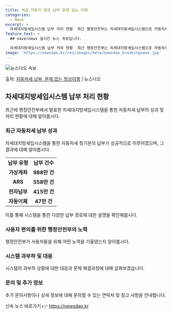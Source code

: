 ```yaml
---
title: 세금 자동차 정상 납부 문제 없는 이행
categories:
  - News
excerpt: >
  차세대지방세입시스템 납부 처리 현황  최근 행정안전부는 차세대지방세입시스템으로 자동차세 정기분 납부를 성공적…
feature_text: >
  ## navernews 실시간 뉴스 속보입니다.

  차세대지방세입시스템 납부 처리 현황  최근 행정안전부는 차세대지방세입시스템으로 자동차세 정기분 납부를 성공적…
image: 'https://newsdao.kr/res/images/meta/newsdao_breakingnews.jpg'
---
```


![뉴스다오 속보](https://newsdao.kr/res/images/meta/newsdao_breakingnews.jpg)

<p>출처: <a href="https://newsdao.kr/4584" rel="dofollow">자동차세 납부, 문제 없는 정상이행</a> | 뉴스다오</p>

<h2 data-ke-size="size26">차세대지방세입시스템 납부 처리 현황</h2>
<p data-ke-size="size16">최근에 행정안전부에서 발표한 차세대지방세입시스템을 통한 자동차세 납부의 성과 및 처리 현황에 대해 알아봅시다.</p>

<h3>최근 자동차세 납부 성과</h3>
<p data-ke-size="size16">차세대지방세입시스템을 통한 자동차세 정기분의 납부가 성공적으로 이루어졌으며, 그 결과에 대해 알아봅시다.</p>

<table>
	<tr>
		<td style="text-align: center; height: 17px;"><b>납부 유형</b></td>
		<td style="text-align: center; height: 17px;"><b>납부 건수</b></td>
	</tr>
	<tr>
		<td style="text-align: center; height: 17px;"><b>가상계좌</b></td>
		<td style="text-align: center; height: 17px;"><b>988만 건</b></td>
	</tr>
	<tr>
		<td style="text-align: center; height: 17px;"><b>ARS</b></td>
		<td style="text-align: center; height: 17px;"><b>558만 건</b></td>
	</tr>
	<tr>
		<td style="text-align: center; height: 17px;"><b>전자납부</b></td>
		<td style="text-align: center; height: 17px;"><b>415만 건</b></td>
	</tr>
	<tr>
		<td style="text-align: center; height: 17px;"><b>자동이체</b></td>
		<td style="text-align: center; height: 17px;"><b>47만 건</b></td>
	</tr>
</table>
<p data-ke-size="size16">이를 통해 시스템을 통한 다양한 납부 경로에 대한 설명을 확인해봅시다.</p>

<h3>사용자 편의를 위한 행정안전부의 노력</h3>
<p data-ke-size="size16">행정안전부가 사용자들을 위해 어떤 노력을 기울였는지 알아봅시다.</p>

<h3>시스템 과부하 및 대응</h3>
<p data-ke-size="size16">시스템의 과부하 상황에 대한 대응과 문제 해결과정에 대해 살펴보겠습니다.</p>

<h3>문의 및 추가 정보</h3>
<p data-ke-size="size16">추가 문의사항이나 상세 정보에 대해 문의할 수 있는 연락처 및 참고 사항을 안내합니다.</p>
<p data-ke-size="size16"></p> 

신속 뉴스 바로가기 👉 <a href="https://newsdao.kr" rel="dofollow">https://newsdao.kr</a>


